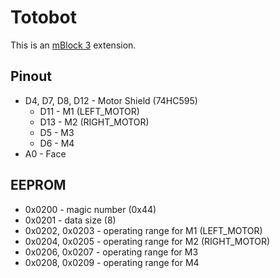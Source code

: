 # Totobot
This is an [mBlock 3](http://www.mblock.cc/mblock-software/) extension.

## Pinout
* D4, D7, D8, D12 - Motor Shield (74HC595)
  * D11 - M1 (LEFT_MOTOR)
  * D13 - M2 (RIGHT_MOTOR)
  * D5 - M3
  * D6 - M4
* A0 - Face

## EEPROM

* 0x0200 - magic number (0x44)
* 0x0201 - data size (8)
* 0x0202, 0x0203 - operating range for M1 (LEFT_MOTOR)
* 0x0204, 0x0205 - operating range for M2 (RIGHT_MOTOR)
* 0x0206, 0x0207 - operating range for M3
* 0x0208, 0x0209 - operating range for M4
